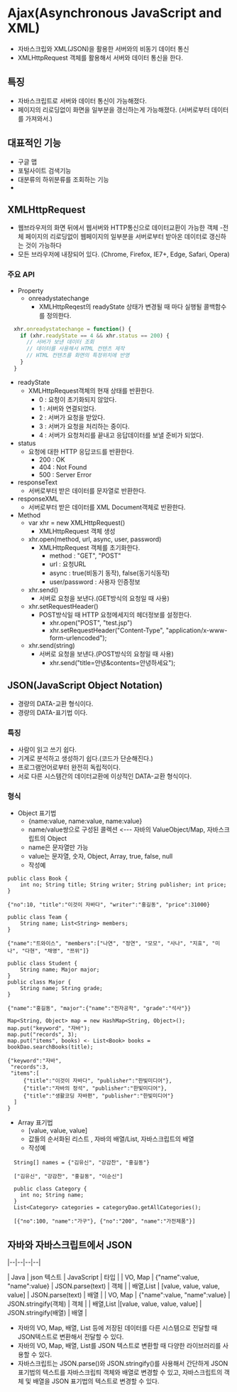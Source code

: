 # Ajax(Asynchronous JavaScript and XML)
- 자바스크립와 XML(JSON)을 활용한 서버와의 비동기 데이터 통신
- XMLHttpRequest 객체를 활용해서 서버와 데이터 통신을 한다.
## 특징
- 자바스크립트로 서버와 데이터 통신이 가능해졌다.
- 페이지의 리로딩없이 화면을 일부분을 갱신하는게 가능해졌다. (서버로부터 데이터를 가져와서.)
## 대표적인 기능
- 구글 맵
- 포털사이트 검색기능
- 대분류의 하위분류를 조회하는 기능
- 
## XMLHttpRequest
- 웹브라우저의 화면 뒤에서 웹서버와 HTTP통신으로 데이터교환이 가능한 객체
-전체 페이지의 리로딩없이 웹페이지의 일부분을 서버로부터 받아온 데이터로 갱신하는 것이 가능하다
- 모든 브라우저에 내장되어 있다. (Chrome, Firefox, IE7+, Edge, Safari, Opera)
### 주요 API
- Property
  - onreadystatechange
    - XMLHttpReqest의 readyState 상태가 변경될 때 마다 실행될 콜백함수를 정의한다.
```javascript
  xhr.onreadystatechange = function() {
    if (xhr.readyState == 4 && xhr.status == 200) {
      // 서버가 보낸 데이터 조회
      // 데이터를 사용해서 HTML 컨텐츠 제작
      // HTML 컨텐츠를 화면의 특정위치에 반영
    }
  }
```
  - readyState
    - XMLHttpRequest객체의 현재 상태를 반환한다.
      - 0 : 요청이 초기화되지 않았다.
      - 1 : 서버와 연결되었다.
      - 2 : 서버가 요청을 받았다.
      - 3 : 서버가 요청을 처리하는 중이다.
      - 4 : 서버가 요청처리를 끝내고 응답데이터를 보낼 준비가 되었다.
  - status
    - 요청에 대한 HTTP 응답코드를 반환한다.
      - 200 : OK
      - 404 : Not Found
      - 500 : Server Error
  - responseText
    - 서버로부터 받은 데이터를 문자열로 반환한다.
  - responseXML
    - 서버로부터 받은 데이터를 XML Document객체로 반환한다.
- Method
    - var xhr = new XMLHttpRequest()
      - XMLHttpRequest 객체 생성
    - xhr.open(method, url, async, user, password)
      - XMLHttpRequest 객체를 초기화한다.
        - method : "GET", "POST"
        - url    : 요청URL
        - async  : true(비동기 동작), false(동기식동작)
        - user/password : 사용자 인증정보
    - xhr.send()	
      - 서버로 요청을 보낸다.(GET방식의 요청일 때 사용)
    - xhr.setRequestHeader()
      - POST방식일 때 HTTP 요청메세지의 헤더정보를 설정한다.
        - xhr.open("POST", "test.jsp")
        - xhr.setRequestHeader("Content-Type", "application/x-www-form-urlencoded");
    - xhr.send(string)
      - 서버로 요청을 보낸다.(POST방식의 요청일 때 사용)
        - xhr.send("title=안녕&contents=안녕하세요");


## JSON(JavaScript Object Notation)
- 경량의 DATA-교환 형식이다.
- 경량의 DATA-표기법 이다.
### 특징
- 사람이 읽고 쓰기 쉽다.
- 기계로 분석하고 생성하기 쉽다.(코드가 단순해진다.)
- 프로그램언어로부터 완전히 독립적이다.
- 서로 다른 시스템간의 데이터교환에 이상적인 DATA-교환 형식이다.
### 형식
- Object 표기법
  - {name:value, name:value, name:value}
  - name/value쌍으로 구성된 콜렉션 <--- 자바의 ValueObject/Map, 자바스크립트의 Object
  - name은 문자열만 가능
  - value는 문자열, 숫자, Object, Array, true, false, null
  - 작성예
```
public class Book {
	int no; String title; String writer; String publisher; int price;
}

{"no":10, "title":"이것이 자바다", "writer":"홍길동", "price":31000}
```
```
public class Team {
	String name; List<String> members;
}

{"name":"트와이스", "members":["나연", "정연", "모모", "사나", "지효", "미나", "다현", "채영", "쯔위"]}
```
```
public class Student {
	String name; Major major;
}
public class Major {
	String name; String grade;
}

{"name":"홍길동", "major":{"name":"전자공학", "grade":"석사"}}
```
```
Map<String, Object> map = new HashMap<String, Object>();
map.put("keyword", "자바");
map.put("records", 3);
map.put("items", books)	<- List<Book> books = bookDao.searchBooks(title);

{"keyword":"자바", 
 "records":3, 
 "items":[
     {"title":"이것이 자바다", "publisher":"한빛미디어"},
     {"title":"자바의 정석", "publisher":"한빛미디어"},
     {"title":"생활코딩 자바편", "publisher":"한빛미디어"}	
  ]
}
```
- Array 표기법
  - [value, value, value]
  - 값들의 순서화된 리스트 , 자바의 배열/List, 자바스크립트의 배열
  - 작성예
``` 
  String[] names = {"김유신", "강감찬", "홍길동"}
  
  ["김유신", "강감찬", "홍길동", "이순신"]
```
```
  public class Category {
	int no; String name;
  }
  List<Category> categories = categoryDao.getAllCategories();
  
  [{"no":100, "name":"가구"}, {"no":"200", "name":"가전제품"}]
```

## 자바와 자바스크립트에서 JSON

|--|--|--|--|

| Java | json 텍스트 | JavaScript | 타입 |
| VO, Map | {"name":value, "name":value} |  JSON.parse(text) | 객체 |
| 배열,List | [value, value, value, value] | JSON.parse(text) | 배열 |
| VO, Map | {"name":value, "name":value} | JSON.stringify(객체) | 객체 |
| 배열,List |[value, value, value, value] | JSON.stringify(배열) | 배열 |

- 자바의 VO, Map, 배열, List 등에 저장된 데이터를 다른 시스템으로 전달할 때 JSON텍스트로 변환해서 전달할 수 있다.
- 자바의 VO, Map, 배열, List를 JSON 텍스트로 변환할 때 다양한 라이브러리를 사용할 수 있다.
- 자바스크립트는 JSON.parse()와 JSON.stringify()를 사용해서 간단하게 JSON 표기법의 텍스트를 자바스크립틔 객체와 배열로 변경할 수 있고,  자바스크립트의 객체 및 배열을 JSON 표기법의 텍스트로 변경할 수 있다.










	
		

